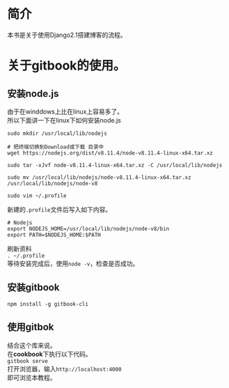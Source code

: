 # 简介
本书是关于使用Django2.1搭建博客的流程。  
# 关于gitbook的使用。  
## 安装node.js  
由于在winddows上比在linux上容易多了。  
所以下面讲一下在linux下如何安装node.js  
```linux
sudo mkdir /usr/local/lib/nodejs

# 把终端切换到Download或下载 目录中  
wget https://nodejs.org/dist/v8.11.4/node-v8.11.4-linux-x64.tar.xz

sudo tar -xJvf node-v8.11.4-linux-x64.tar.xz -C /usr/local/lib/nodejs

sudo mv /usr/local/lib/nodejs/node-v8.11.4-linux-x64.tar.xz /usr/local/lib/nodejs/node-v8  

sudo vim ~/.profile

```  
新建的`.profile`文件后写入如下内容。  
```
# Nodejs
export NODEJS_HOME=/usr/local/lib/nodejs/node-v8/bin
export PATH=$NODEJS_HOME:$PATH
```
刷新资料  
`. ~/.profile`  
等待安装完成后，使用`node -v`，检查是否成功。  
## 安装gitbook  
`npm install -g gitbook-cli`  
## 使用gitbok  
结合这个库来说。  
在**cookbook**下执行以下代码。  
`gitbook serve`  
打开浏览器，输入`http://localhost:4000`  
即可浏览本教程。
